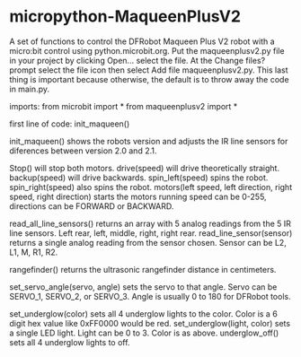 # micropython-MaqueenPlusV2
A set of functions to control the DFRobot Maqueen Plus V2 robot with a micro:bit control using python.microbit.org. Put the maqueenplusv2.py file in your project by clicking Open... select the file. At the Change files? prompt select the file icon then select Add file maqueenplusv2.py. This last thing is important because otherwise, the default is to throw away the code in main.py.

imports:
from microbit import *
from maqueenplusv2 import *

first line of code:
init_maqueen()


init_maqueen() shows the robots version and adjusts the IR line sensors for diferences between version 2.0 and 2.1. 

Stop() will stop both motors.
drive(speed) will drive theoretically straight.
backup(speed) will drive backwards.
spin_left(speed) spins the robot.
spin_right(speed) also spins the robot.
motors(left speed, left direction, right speed, right direction) starts the motors running speed can be 0-255, directions can be FORWARD or BACKWARD.

read_all_line_sensors() returns an array with 5 analog readings from the 5 IR line sensors. Left rear, left, middle, right, right rear.
read_line_sensor(sensor) returns a single analog reading from the sensor chosen. Sensor can be L2, L1, M, R1, R2.

rangefinder() returns the ultrasonic rangefinder distance in centimeters.

set_servo_angle(servo, angle) sets the servo to that angle. Servo can be SERVO_1, SERVO_2, or SERVO_3. Angle is usually 0 to 180 for DFRobot tools.

set_underglow(color) sets all 4 underglow lights to the color. Color is a 6 digit hex value like 0xFF0000 would be red.
set_underglow(light, color) sets a single LED light. Light can be 0 to 3. Color is as above.
underglow_off() sets all 4 underglow lights to off.

